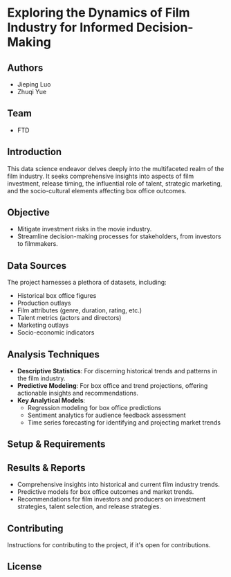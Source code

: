 # Exploring the Dynamics of Film Industry for Informed Decision-Making

## Authors
- Jieping Luo
- Zhuqi Yue

## Team
- FTD

## Introduction
This data science endeavor delves deeply into the multifaceted realm of the film industry. It seeks comprehensive insights into aspects of film investment, release timing, the influential role of talent, strategic marketing, and the socio-cultural elements affecting box office outcomes.

## Objective
- Mitigate investment risks in the movie industry.
- Streamline decision-making processes for stakeholders, from investors to filmmakers.

## Data Sources
The project harnesses a plethora of datasets, including:
- Historical box office figures
- Production outlays
- Film attributes (genre, duration, rating, etc.)
- Talent metrics (actors and directors)
- Marketing outlays
- Socio-economic indicators

## Analysis Techniques
- **Descriptive Statistics**: For discerning historical trends and patterns in the film industry.
- **Predictive Modeling**: For box office and trend projections, offering actionable insights and recommendations.
- **Key Analytical Models**: 
  - Regression modeling for box office predictions
  - Sentiment analytics for audience feedback assessment
  - Time series forecasting for identifying and projecting market trends

## Setup & Requirements


## Results & Reports
- Comprehensive insights into historical and current film industry trends.
- Predictive models for box office outcomes and market trends.
- Recommendations for film investors and producers on investment strategies, talent selection, and release strategies.

## Contributing
Instructions for contributing to the project, if it's open for contributions.

## License

